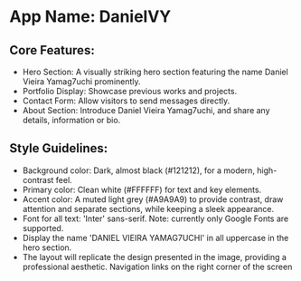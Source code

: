 # **App Name**: DanielVY

## Core Features:

- Hero Section: A visually striking hero section featuring the name Daniel Vieira Yamag7uchi prominently.
- Portfolio Display: Showcase previous works and projects.
- Contact Form: Allow visitors to send messages directly.
- About Section: Introduce Daniel Vieira Yamag7uchi, and share any details, information or bio.

## Style Guidelines:

- Background color: Dark, almost black (#121212), for a modern, high-contrast feel.
- Primary color: Clean white (#FFFFFF) for text and key elements.
- Accent color: A muted light grey (#A9A9A9) to provide contrast, draw attention and separate sections, while keeping a sleek appearance.
- Font for all text: 'Inter' sans-serif. Note: currently only Google Fonts are supported.
- Display the name 'DANIEL VIEIRA YAMAG7UCHI' in all uppercase in the hero section.
- The layout will replicate the design presented in the image, providing a professional aesthetic. Navigation links on the right corner of the screen